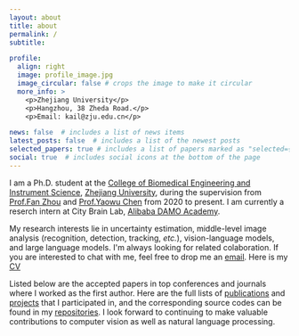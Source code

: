 ```yaml
---
layout: about
title: about
permalink: /
subtitle: 

profile:
  align: right
  image: profile_image.jpg
  image_circular: false # crops the image to make it circular
  more_info: >
    <p>Zhejiang University</p>
    <p>Hangzhou, 38 Zheda Road.</p>
    <p>Email: kail@zju.edu.cn</p>

news: false  # includes a list of news items
latest_posts: false  # includes a list of the newest posts
selected_papers: true # includes a list of papers marked as "selected={true}"
social: true  # includes social icons at the bottom of the page
---
```


I am a Ph.D. student at the [College of Biomedical Engineering and Instrument Science](http://www.cbeis.zju.edu.cn/), [Zhejiang University](https://www.zju.edu.cn/), during the supervision from [Prof.Fan Zhou](https://person.zju.edu.cn/fanzhou) and [Prof.Yaowu Chen](https://person.zju.edu.cn/0088219) from 2020 to present.
I am currently a reserch intern at City Brain Lab, [Alibaba DAMO Academy](https://damo.alibaba.com/).

My research interests lie in uncertainty estimation, middle-level image analysis (recognition, detection, tracking, _etc._), vision-language models, and large language models.
I'm always looking for related colaboration. If you are interested to chat with me, feel free to drop me an [email](kail@zju.edu.cn). Here is my [CV](https://kail8.github.io/cv/)

Listed below are the accepted papers in top conferences and journals where I worked as the first author.
Here are the full lists of [publications](https://kail8.github.io/publications/) and [projects](https://kail8.github.io/projects/) that I participated in, and the corresponding source codes can be found in my [repositories](https://kail8.github.io/repositories/).
I look forward to continuing to make valuable contributions to computer vision as well as natural language processing.

<!-- Write your biography here. Tell the world about yourself. Link to your favorite [subreddit](http://reddit.com). You can put a picture in, too. The code is already in, just name your picture `prof_pic.jpg` and put it in the `img/` folder.

Put your address / P.O. box / other info right below your picture. You can also disable any of these elements by editing `profile` property of the YAML header of your `_pages/about.md`. Edit `_bibliography/papers.bib` and Jekyll will render your [publications page](/al-folio/publications/) automatically.

Link to your social media connections, too. This theme is set up to use [Font Awesome icons](http://fortawesome.github.io/Font-Awesome/) and [Academicons](https://jpswalsh.github.io/academicons/), like the ones below. Add your Facebook, Twitter, LinkedIn, Google Scholar, or just disable all of them. -->